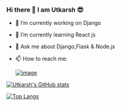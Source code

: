 ### Hi there 👋 I am Utkarsh 😎
- 🔭 I’m currently working on Django
- 🌱 I’m currently learning React js
- 💬 Ask me about Django,Flask & Node.js
- 📫 How to reach me: 


    [![image](https://img.shields.io/badge/LinkedIn-0077B5?style=for-the-badge&logo=linkedin&logoColor=white)](https://www.linkedin.com/in/utkarsh-khanna-43824117b/)
    
    

[![Utkarsh's GitHub stats](https://github-readme-stats.vercel.app/api?username=UtkarshK10&show_icons=true&theme=radical)](https://github.com/UtkarshK10/github-readme-stats)


[![Top Langs](https://github-readme-stats.vercel.app/api/top-langs/?username=UtkarshK10&show_icons=true&theme=radical)](https://github.com/UtkarshK10/github-readme-stats)


<!--
**UtkarshK10/UtkarshK10** is a ✨ _special_ ✨ repository because its `README.md` (this file) appears on your GitHub profile.

Here are some ideas to get you started:

- 🔭 I’m currently working on ...
- 🌱 I’m currently learning ...
- 👯 I’m looking to collaborate on ...
- 🤔 I’m looking for help with ...
- 💬 Ask me about ...
- 📫 How to reach me: ...
- 😄 Pronouns: ...
- ⚡ Fun fact: ...
-->
